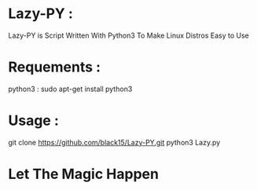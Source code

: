 # Lazy-PY :
Lazy-PY is Script Written With Python3 To Make Linux Distros Easy to Use 

# Requements : 
python3 :
sudo apt-get install python3

# Usage :
git clone https://github.com/black15/Lazy-PY.git
python3 Lazy.py

# Let The Magic Happen

